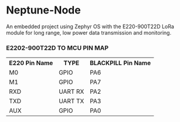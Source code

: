 # Neptune-Node
An embedded project using Zephyr OS with the E220-900T22D LoRa module for long range, low power data transmission and monitoring.

### E2202-900T22D TO MCU PIN MAP
<table>
        <tr>
            <th>E220 Pin Name</th>
            <th>TYPE</th>
            <th>BLACKPILL Pin Name</th>
        </tr>
        <tr>
            <td>M0</td>
            <td>GPIO</td>
            <td>PA6</td>
        </tr>
        <tr>
            <td>M1</td>
            <td>GPIO</td>
            <td>PA7</td>
        </tr>
        <tr>
            <td>RXD</td>
            <td>UART RX</td>
            <td>PA2</td>
        </tr>
        <tr>
            <td>TXD</td>
            <td>UART TX</td>
            <td>PA3</td>
        </tr>
        <tr>
            <td>AUX</td>
            <td>GPIO</td>
            <td>PA0</td>
        </tr>
    </table>
